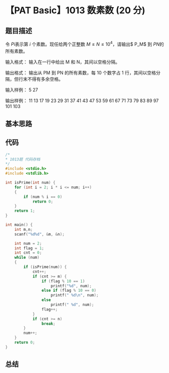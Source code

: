 # 【PAT Basic】1013 数素数 (20 分)

## 题目描述

令 $P_​$i表示第 $i$ 个素数。现任给两个正整数 $M \leqslant N \leqslant 10​^4$​​ ，请输出$ P_​M$​​  到 $P_​N$​​  的所有素数。

输入格式：
输入在一行中给出 M 和 N，其间以空格分隔。

输出格式：
输出从 P​M​​  到 P​N​​  的所有素数，每 10 个数字占 1 行，其间以空格分隔，但行末不得有多余空格。

输入样例：
5 27

输出样例：
11 13 17 19 23 29 31 37 41 43
47 53 59 61 67 71 73 79 83 89
97 101 103

## 基本思路

## 代码

```c++
/*
* 1013题 代码存档
*/
#include <stdio.h>
#include <stdlib.h>

int isPrime(int num) {
    for (int i = 2; i * i <= num; i++)
    {
        if (num % i == 0)
            return 0;
    }
    return 1;
}

int main() {
    int m,n;
    scanf("%d%d", &m, &n);

    int num = 2;
    int flag = 1;
    int cnt = 0;
    while (num)
    {
        if (isPrime(num)) {
            cnt++;
            if (cnt >= m) {
                if (flag % 10 == 1)
                    printf("%d", num);
                else if (flag % 10 == 0)
                    printf(" %d\n", num);
                else 
                    printf(" %d", num);
                flag++;
            }
            if (cnt >= n)
                break;
        }
        num++;
    }
    return 0;
}
```

## 总结